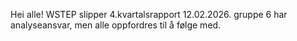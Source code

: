 Hei alle! WSTEP slipper 4.kvartalsrapport 12.02.2026. gruppe 6 har analyseansvar, men alle oppfordres til å følge med.

